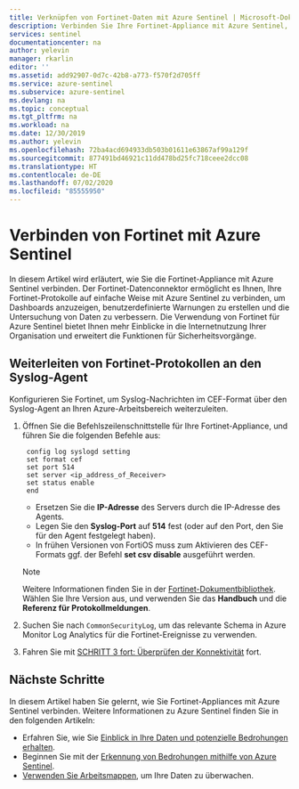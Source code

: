 ```yaml
---
title: Verknüpfen von Fortinet-Daten mit Azure Sentinel | Microsoft-Dokumentation
description: Verbinden Sie Ihre Fortinet-Appliance mit Azure Sentinel, um Dashboards anzuzeigen, benutzerdefinierte Warnungen zu erstellen und die Untersuchung von Daten zu verbessern. 
services: sentinel
documentationcenter: na
author: yelevin
manager: rkarlin
editor: ''
ms.assetid: add92907-0d7c-42b8-a773-f570f2d705ff
ms.service: azure-sentinel
ms.subservice: azure-sentinel
ms.devlang: na
ms.topic: conceptual
ms.tgt_pltfrm: na
ms.workload: na
ms.date: 12/30/2019
ms.author: yelevin
ms.openlocfilehash: 72ba4acd694933db503b01611e63867af99a129f
ms.sourcegitcommit: 877491bd46921c11dd478bd25fc718ceee2dcc08
ms.translationtype: HT
ms.contentlocale: de-DE
ms.lasthandoff: 07/02/2020
ms.locfileid: "85555950"
---
```

# <a name="connect-fortinet-to-azure-sentinel"></a>Verbinden von Fortinet mit Azure Sentinel



In diesem Artikel wird erläutert, wie Sie die Fortinet-Appliance mit Azure Sentinel verbinden. Der Fortinet-Datenconnektor ermöglicht es Ihnen, Ihre Fortinet-Protokolle auf einfache Weise mit Azure Sentinel zu verbinden, um Dashboards anzuzeigen, benutzerdefinierte Warnungen zu erstellen und die Untersuchung von Daten zu verbessern. Die Verwendung von Fortinet für Azure Sentinel bietet Ihnen mehr Einblicke in die Internetnutzung Ihrer Organisation und erweitert die Funktionen für Sicherheitsvorgänge. 


 
## <a name="forward-fortinet-logs-to-the-syslog-agent"></a>Weiterleiten von Fortinet-Protokollen an den Syslog-Agent

Konfigurieren Sie Fortinet, um Syslog-Nachrichten im CEF-Format über den Syslog-Agent an Ihren Azure-Arbeitsbereich weiterzuleiten.

1. Öffnen Sie die Befehlszeilenschnittstelle für Ihre Fortinet-Appliance, und führen Sie die folgenden Befehle aus:

        config log syslogd setting
        set format cef
        set port 514
        set server <ip_address_of_Receiver>
        set status enable
        end

    - Ersetzen Sie die **IP-Adresse** des Servers durch die IP-Adresse des Agents.
    - Legen Sie den **Syslog-Port** auf **514** fest (oder auf den Port, den Sie für den Agent festgelegt haben).
    - In frühen Versionen von FortiOS muss zum Aktivieren des CEF-Formats ggf. der Befehl **set csv disable** ausgeführt werden.
 
   > [!NOTE] 
   > Weitere Informationen finden Sie in der [Fortinet-Dokumentbibliothek](https://aka.ms/asi-syslog-fortinet-fortinetdocumentlibrary). Wählen Sie Ihre Version aus, und verwenden Sie das **Handbuch** und die **Referenz für Protokollmeldungen**.

1. Suchen Sie nach `CommonSecurityLog`, um das relevante Schema in Azure Monitor Log Analytics für die Fortinet-Ereignisse zu verwenden.

1. Fahren Sie mit [SCHRITT 3 fort: Überprüfen der Konnektivität](connect-cef-verify.md) fort.


## <a name="next-steps"></a>Nächste Schritte
In diesem Artikel haben Sie gelernt, wie Sie Fortinet-Appliances mit Azure Sentinel verbinden. Weitere Informationen zu Azure Sentinel finden Sie in den folgenden Artikeln:
- Erfahren Sie, wie Sie [Einblick in Ihre Daten und potenzielle Bedrohungen erhalten](quickstart-get-visibility.md).
- Beginnen Sie mit der [Erkennung von Bedrohungen mithilfe von Azure Sentinel](tutorial-detect-threats-built-in.md).
- [Verwenden Sie Arbeitsmappen](tutorial-monitor-your-data.md), um Ihre Daten zu überwachen.



